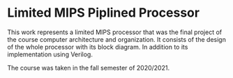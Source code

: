# Limited MIPS Piplined Processor
This work represents a limited MIPS processor that was the final project of the course computer architecture and organization. It consists of the design of the whole processor with its block diagram. In addition to its implementation using Verilog. 

The course was taken in the fall semester of 2020/2021. 
